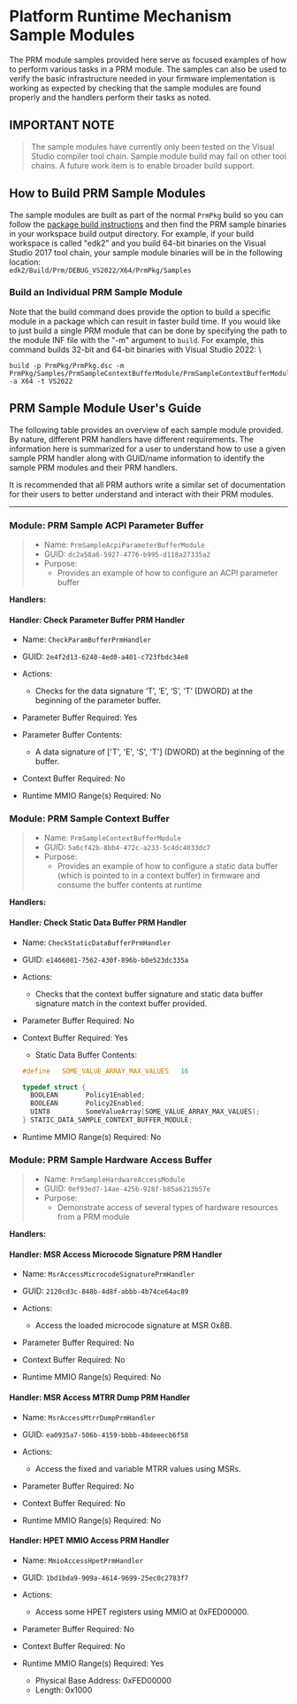 # **Platform Runtime Mechanism Sample Modules**

The PRM module samples provided here serve as focused examples of how to perform various tasks in a PRM module. The
samples can also be used to verify the basic infrastructure needed in your firmware implementation is working as
expected by checking that the sample modules are found properly and the handlers perform their tasks as noted.

## **IMPORTANT NOTE**

> The sample modules have currently only been tested on the Visual Studio compiler tool chain. Sample module
build may fail on other tool chains. A future work item is to enable broader build support.

## How to Build PRM Sample Modules

The sample modules are built as part of the normal `PrmPkg` build so you can follow the
[package build instructions](../../Readme.md#how-to-build-prmpkg) and then find the PRM sample binaries in your
workspace build output directory. For example, if your build workspace is called "edk2" and you build
64-bit binaries on the Visual Studio 2017 tool chain, your sample module binaries will be in the following
location: \
``edk2/Build/Prm/DEBUG_VS2022/X64/PrmPkg/Samples``

### Build an Individual PRM Sample Module

Note that the build command does provide the option to build a specific module in a package which can result in
faster build time. If you would like to just build a single PRM module that can be done by specifying the path to
the module INF file with the "-m" argument to `build`. For example, this command builds 32-bit and 64-bit binaries
with Visual Studio 2022: \

```shell
build -p PrmPkg/PrmPkg.dsc -m PrmPkg/Samples/PrmSampleContextBufferModule/PrmSampleContextBufferModule.inf -a X64 -t VS2022
```

## PRM Sample Module User's Guide

The following table provides an overview of each sample module provided. By nature, different PRM handlers have
different requirements. The information here is summarized for a user to understand how to use a given sample
PRM handler along with GUID/name information to identify the sample PRM modules and their PRM handlers.

It is recommended that all PRM authors write a similar set of documentation for their users to better understand
and interact with their PRM modules.

---

### Module: PRM Sample ACPI Parameter Buffer

>* Name: `PrmSampleAcpiParameterBufferModule`
>* GUID: `dc2a58a6-5927-4776-b995-d118a27335a2`
> * Purpose:
>   * Provides an example of how to configure an ACPI parameter buffer

**Handlers:**

#### Handler: Check Parameter Buffer PRM Handler

* Name: `CheckParamBufferPrmHandler`
* GUID: `2e4f2d13-6240-4ed0-a401-c723fbdc34e8`
* Actions:
  * Checks for the data signature ‘T’, ‘E’, ‘S’, ‘T’ (DWORD) at the beginning of the parameter buffer.

* Parameter Buffer Required: Yes
* Parameter Buffer Contents:
  * A data signature of ['T', 'E', 'S', 'T'] (DWORD) at the beginning of the buffer.

* Context Buffer Required: No

* Runtime MMIO Range(s) Required: No

### Module: PRM Sample Context Buffer

>* Name: `PrmSampleContextBufferModule`
>* GUID: `5a6cf42b-8bb4-472c-a233-5c4dc4033dc7`
> * Purpose:
>   * Provides an example of how to configure a static data buffer (which is pointed to in a context buffer) in
      firmware and consume the buffer contents at runtime

**Handlers:**

#### Handler: Check Static Data Buffer PRM Handler

* Name: `CheckStaticDataBufferPrmHandler`
* GUID: `e1466081-7562-430f-896b-b0e523dc335a`
* Actions:
  * Checks that the context buffer signature and static data buffer signature match in the context buffer provided.

* Parameter Buffer Required: No

* Context Buffer Required: Yes
  * Static Data Buffer Contents:

  ```c
  #define   SOME_VALUE_ARRAY_MAX_VALUES   16

  typedef struct {
    BOOLEAN       Policy1Enabled;
    BOOLEAN       Policy2Enabled;
    UINT8         SomeValueArray[SOME_VALUE_ARRAY_MAX_VALUES];
  } STATIC_DATA_SAMPLE_CONTEXT_BUFFER_MODULE;
  ```

* Runtime MMIO Range(s) Required: No

### Module: PRM Sample Hardware Access Buffer

>* Name: `PrmSampleHardwareAccessModule`
>* GUID: `0ef93ed7-14ae-425b-928f-b85a6213b57e`
> * Purpose:
>   * Demonstrate access of several types of hardware resources from a PRM module

**Handlers:**

#### Handler: MSR Access Microcode Signature PRM Handler

* Name: `MsrAccessMicrocodeSignaturePrmHandler`
* GUID: `2120cd3c-848b-4d8f-abbb-4b74ce64ac89`
* Actions:
  * Access the loaded microcode signature at MSR 0x8B.

* Parameter Buffer Required: No

* Context Buffer Required: No

* Runtime MMIO Range(s) Required: No

#### Handler: MSR Access MTRR Dump PRM Handler

* Name: `MsrAccessMtrrDumpPrmHandler`
* GUID: `ea0935a7-506b-4159-bbbb-48deeecb6f58`
* Actions:
  * Access the fixed and variable MTRR values using MSRs.

* Parameter Buffer Required: No

* Context Buffer Required: No

* Runtime MMIO Range(s) Required: No

#### Handler: HPET MMIO Access PRM Handler

* Name: `MmioAccessHpetPrmHandler`
* GUID: `1bd1bda9-909a-4614-9699-25ec0c2783f7`
* Actions:
  * Access some HPET registers using MMIO at 0xFED00000.

* Parameter Buffer Required: No

* Context Buffer Required: No

* Runtime MMIO Range(s) Required: Yes
  * Physical Base Address: 0xFED00000
  * Length: 0x1000
